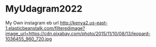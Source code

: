 # MyUdagram2022
My Own instagram
eb url http://kenya2.us-east-1.elasticbeanstalk.com/filteredimage?image_url=https://cdn.pixabay.com/photo/2015/11/10/08/13/leopard-1036455_960_720.jpg
